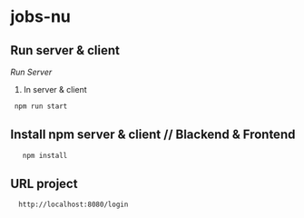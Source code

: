 # jobs-nu

 ## Run server & client
  _Run Server_
1. In server & client
  
  ```sh
   npm run start
  ```


## Install npm server & client // Blackend & Frontend
  ```sh
     npm install
   ```
## URL project
 ```sh
   http://localhost:8080/login
   ```
